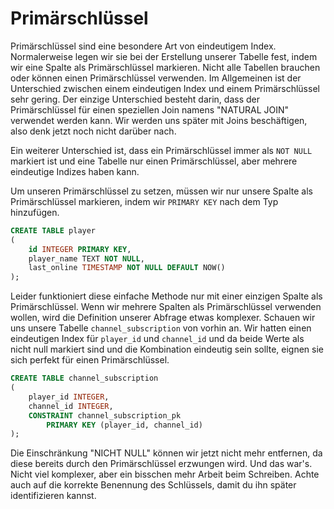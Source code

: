 # Primärschlüssel

Primärschlüssel sind eine besondere Art von eindeutigem Index.
Normalerweise legen wir sie bei der Erstellung unserer Tabelle fest, indem wir eine Spalte als Primärschlüssel markieren.
Nicht alle Tabellen brauchen oder können einen Primärschlüssel verwenden.
Im Allgemeinen ist der Unterschied zwischen einem eindeutigen Index und einem Primärschlüssel sehr gering.
Der einzige Unterschied besteht darin, dass der Primärschlüssel für einen speziellen Join namens "NATURAL JOIN" verwendet werden kann.
Wir werden uns später mit Joins beschäftigen, also denk jetzt noch nicht darüber nach.

Ein weiterer Unterschied ist, dass ein Primärschlüssel immer als `NOT NULL` markiert ist und eine Tabelle nur einen Primärschlüssel, aber mehrere eindeutige Indizes haben kann.

Um unseren Primärschlüssel zu setzen, müssen wir nur unsere Spalte als Primärschlüssel markieren, indem wir `PRIMARY KEY` nach dem Typ hinzufügen.

```sql
CREATE TABLE player
(
    id INTEGER PRIMARY KEY,
    player_name TEXT NOT NULL,
    last_online TIMESTAMP NOT NULL DEFAULT NOW()
);
```

Leider funktioniert diese einfache Methode nur mit einer einzigen Spalte als Primärschlüssel.
Wenn wir mehrere Spalten als Primärschlüssel verwenden wollen, wird die Definition unserer Abfrage etwas komplexer.
Schauen wir uns unsere Tabelle `channel_subscription` von vorhin an.
Wir hatten einen eindeutigen Index für `player_id` und `channel_id` und da beide Werte als nicht null markiert sind und die Kombination eindeutig sein sollte, eignen sie sich perfekt für einen Primärschlüssel.

```sql
CREATE TABLE channel_subscription
(
    player_id INTEGER,
    channel_id INTEGER,
    CONSTRAINT channel_subscription_pk
        PRIMARY KEY (player_id, channel_id)
);
```

Die Einschränkung "NICHT NULL" können wir jetzt nicht mehr entfernen, da diese bereits durch den Primärschlüssel erzwungen wird.
Und das war's.
Nicht viel komplexer, aber ein bisschen mehr Arbeit beim Schreiben.
Achte auch auf die korrekte Benennung des Schlüssels, damit du ihn später identifizieren kannst.
